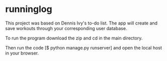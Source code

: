 # runninglog
This project was based on Dennis Ivy's to-do list.  The app will create and save workouts through your corresponding user database.

To run the program download the zip and cd in the main directory.

Then run the code [$ python manage.py runserver] and open the local host in your browser.
